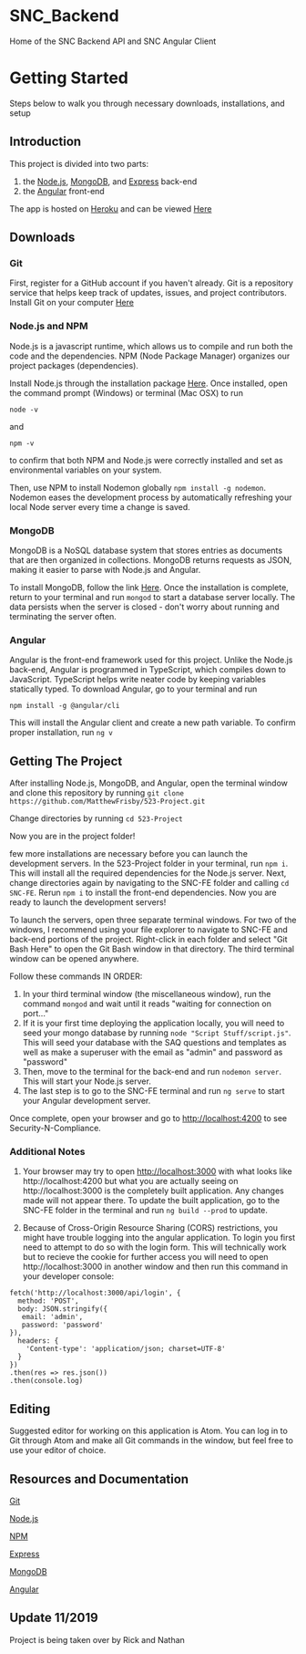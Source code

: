 # SNC_Backend
Home of the SNC Backend API and SNC Angular Client

# Getting Started
Steps below to walk you through necessary downloads, installations, and setup

## Introduction
This project is divided into two parts: 
1. the [Node.js](https://nodejs.org/en/), [MongoDB](https://www.mongodb.com/download-center/community), and [Express](https://expressjs.com/) back-end 
2. the [Angular](https://angular.io/) front-end

The app is hosted on [Heroku](https://heroku.com) and can be viewed [Here](https://security-n-compliance.herokuapp.com)

## Downloads

### Git
First, register for a GitHub account if you haven't already. Git is a repository service that helps keep track of updates, issues, and project contributors. Install Git on your computer [Here](https://git-scm.com/downloads)

### Node.js and NPM
Node.js is a javascript runtime, which allows us to compile and run both the code and the dependencies. NPM (Node Package Manager) organizes our project packages (dependencies).

Install Node.js through the installation package [Here](https://nodejs.org/en/). Once installed, open the command prompt (Windows) or terminal (Mac OSX) to run
```
node -v
```
and
```
npm -v
```
to confirm that both NPM and Node.js were correctly installed and set as environmental variables on your system.

Then, use NPM to install Nodemon globally ```npm install -g nodemon```. Nodemon eases the development process by automatically refreshing your local Node server every time a change is saved.

### MongoDB
MongoDB is a NoSQL database system that stores entries as documents that are then organized in collections. MongoDB returns requests as JSON, making it easier to parse with Node.js and Angular.

To install MongoDB, follow the link [Here](https://www.mongodb.com/download-center/community). Once the installation is complete, return to your terminal and run ```mongod``` to start a database server locally. The data persists when the server is closed - don't worry about running and terminating the server often.

### Angular
Angular is the front-end framework used for this project. Unlike the Node.js back-end, Angular is programmed in TypeScript, which compiles down to JavaScript. TypeScript helps write neater code by keeping variables statically typed. To download Angular, go to your terminal and run
```
npm install -g @angular/cli
```
This will install the Angular client and create a new path variable. To confirm proper installation, run
```ng v```

## Getting The Project
After installing Node.js, MongoDB, and Angular, open the terminal window and clone this repository by running
```git clone https://github.com/MatthewFrisby/523-Project.git``` 

Change directories by running
```cd 523-Project```

Now you are in the project folder!

 few more installations are necessary before you can launch the development servers. In the 523-Project folder in your terminal, run ```npm i```. This will install all the required dependencies for the Node.js server. Next, change directories again by navigating to the SNC-FE folder and calling ```cd SNC-FE```. Rerun ```npm i``` to install the front-end dependencies. Now you are ready to launch the development servers!

To launch the servers, open three separate terminal windows. For two of the windows, I recommend using your file explorer to navigate to SNC-FE and back-end portions of the project. Right-click in each folder and select "Git Bash Here" to open the Git Bash window in that directory. The third terminal window can be opened anywhere.

Follow these commands IN ORDER:

1. In your third terminal window (the miscellaneous window), run the command ```mongod``` and wait until it reads "waiting for connection on port..."
2. If it is your first time deploying the application locally, you will need to seed your mongo database by running ```node "Script Stuff/script.js"```. This will seed your database with the SAQ questions and templates as well as make a superuser with the email as "admin" and password as "password"
3. Then, move to the terminal for the back-end and run ```nodemon server```. This will start your Node.js server.
4. The last step is to go to the SNC-FE terminal and run ```ng serve``` to start your Angular development server.

Once complete, open your browser and go to [http://localhost:4200](http://localhost:4200) to see Security-N-Compliance.

### Additional Notes
1. Your browser may try to open [http://localhost:3000](http://localhost:3000) with what looks like http://localhost:4200 but what you are actually seeing on http://localhost:3000 is the completely built application. Any changes made will not appear there. To update the built application, go to the SNC-FE folder in the terminal and run ```ng build --prod``` to update.

2. Because of Cross-Origin Resource Sharing (CORS) restrictions, you might have trouble logging into the angular application. To login you first need to attempt to do so with the login form. This will technically work but to recieve the cookie for further access you will need to open http://localhost:3000 in another window and then run this command in your developer console:
```
fetch('http://localhost:3000/api/login', {
  method: 'POST',
  body: JSON.stringify({
   email: 'admin',
   password: 'password' 
}),
  headers: {
    'Content-type': 'application/json; charset=UTF-8'
  }
})
.then(res => res.json())
.then(console.log)
```

## Editing
Suggested editor for working on this application is Atom. You can log in to Git through Atom and make all Git commands in the window, but feel free to use your editor of choice.

## Resources and Documentation
[Git](https://services.github.com/on-demand/downloads/github-git-cheat-sheet.pdf)

[Node.js](https://nodejs.org/en/docs/)

[NPM](https://docs.npmjs.com/)

[Express](https://expressjs.com/en/guide/routing.html)

[MongoDB](https://mongoosejs.com/docs/guide.html)

[Angular](https://angular.io/docs)

## Update 11/2019
Project is being taken over by Rick and Nathan
